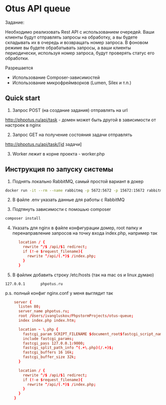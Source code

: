 # Otus API queue

Задание:

Необходимо реализовать Rest API с использованием очередей. 
Ваши клиенты будут отправлять запросы на обработку, а вы будете складывать их в очередь и возвращать номер запроса. 
В фоновом режиме вы будете обрабатывать запросы, а ваши клиенты периодически, используя номер запроса, будут проверять статус его обработки.

Разрешается
- Использование Composer-зависимостей
- Использование микрофреймворков (Lumen, Silex и т.п.)

## Quick start

1. Запрос POST (на создание задания) отправлять на url

http://phpotus.ru/api/task - домен может быть другой в зависимости от настроек в nginx

2. Запрос GET на получение состояния задачи отправлять 

http://phpotus.ru/api/task/[id задачи]

3. Worker лежит в корне проекта - worker.php

## Инструкция по запуску системы

1. Поднять локально RabbitMQ, самый простой вариант в докер 
```bash
docker run -it --rm --name rabbitmq -p 5672:5672 -p 15672:15672 rabbitmq:3-management
```

2. В файле .env указать данные для работы с RabbitMQ 

3. Подтянуть зависимости c помошью composer
```bash
composer install
```

4. Указать для nginx в файле конфигурации домер, root папку и перенаправление запросов на точку входа index.php, например так
```nginx.conf
      location / {
        rewrite ^/$ /api/$1 redirect;
        if (!-e $request_filename){
          rewrite ^/api/(.*)$ /index.php;
        }
      }
```

5. В файлик добавить строку /etc/hosts (так на mac os и linux думаю)
```
127.0.0.1       phpotus.ru
```


p.s. полный конфиг nginx.conf у меня выглядит так 
```nginx.conf
    server {
      listen 80;
      server_name phpotus.ru;
      root /Users/ivangluskov/PhpstormProjects/otus-queue;
      index index.php index.htm;

      location ~ \.php {
        fastcgi_param SCRIPT_FILENAME $document_root$fastcgi_script_name;
        include fastcgi_params;
        fastcgi_pass 127.0.0.1:9000;
        fastcgi_split_path_info ^(.+\.php)(/.+)$;
        fastcgi_buffers 16 16k;
        fastcgi_buffer_size 32k;
      }

      location / {
        rewrite ^/$ /api/$1 redirect;
        if (!-e $request_filename){
          rewrite ^/api/(.*)$ /index.php;
        }
      }
    }
```
